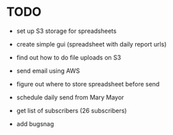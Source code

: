 # TODO 


- set up S3 storage for spreadsheets 
- create simple gui (spreadsheet with daily report urls)
- find out how to do file uploads on S3

- send email using AWS
- figure out where to store spreadsheet before send
- schedule daily send from Mary Mayor
- get list of subscribers (26 subscribers)
- add bugsnag
